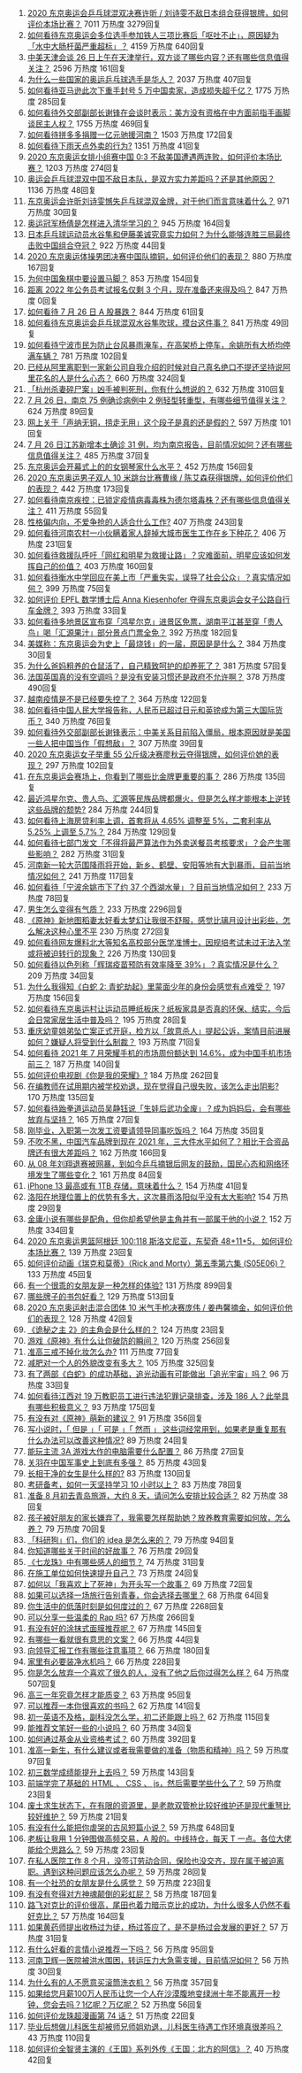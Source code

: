 1. [2020 东京奥运会乒乓球混双决赛许昕 / 刘诗雯不敌日本组合获得银牌，如何评价本场比赛？](https://www.zhihu.com/question/475130198) 7011 万热度 3279回复
1. [如何看待东京奥运会多位选手参加铁人三项比赛后「呕吐不止」，原因疑为「水中大肠杆菌严重超标」？](https://www.zhihu.com/question/475076465) 4159 万热度 640回复
1. [中美天津会谈 26 日上午在天津举行，双方谈了哪些内容？还有哪些信息值得关注？](https://www.zhihu.com/question/475041565) 2596 万热度 161回复
1. [为什么一些国家的奥运乒乓球选手是华人？](https://www.zhihu.com/question/474575633) 2037 万热度 407回复
1. [如何看待亚马逊此次下重手封号 5 万中国卖家，造成损失超千亿？](https://www.zhihu.com/question/474864144) 1775 万热度 285回复
1. [如何看待外交部副部长谢锋在会谈时表示：美方没有资格在中方面前指手画脚谈民主人权？](https://www.zhihu.com/question/474996774) 1755 万热度 469回复
1. [如何看待拼多多捐赠一亿元驰援河南？](https://www.zhihu.com/question/473963651) 1503 万热度 172回复
1. [如何看待下雨天点外卖的行为?](https://www.zhihu.com/question/474815657) 1351 万热度 41回复
1. [2020 东京奥运女排小组赛中国 0:3 不敌美国遭遇两连败，如何评价本场比赛？](https://www.zhihu.com/question/475232626) 1203 万热度 274回复
1. [奥运会乒乓球混双中国不敌日本队，是双方实力差距吗？还是其他原因？](https://www.zhihu.com/question/475145848) 1136 万热度 48回复
1. [东京奥运会许昕刘诗雯憾失乒乓球混双金牌，对于他们而言意味着什么？](https://www.zhihu.com/question/475148380) 971 万热度 30回复
1. [奥运冠军杨倩是怎样进入清华学习的？](https://www.zhihu.com/question/474576371) 945 万热度 164回复
1. [日本乒乓球运动员水谷隼和伊藤美诚究竟实力如何？为什么能够连胜三局最终击败中国组合夺冠？](https://www.zhihu.com/question/475146444) 922 万热度 44回复
1. [2020 东京奥运体操男团决赛中国队摘铜，如何评价他们的表现？](https://www.zhihu.com/question/475107394) 880 万热度 167回复
1. [为何中国象棋中要设置马脚？](https://www.zhihu.com/question/277645682) 853 万热度 154回复
1. [距离 2022 年公务员考试报名仅剩 3 个月，现在准备还来得及吗？](https://zhuanlan.zhihu.com/p/387132536) 847 万热度 0回复
1. [如何看待 7 月 26 日 A 股暴跌？](https://www.zhihu.com/question/475043724) 844 万热度 61回复
1. [如何看待东京奥运会乒乓球混双水谷隼吹球，摸台这件事？](https://www.zhihu.com/question/475145975) 841 万热度 49回复
1. [如何看待宁波市民为防止台风暴雨淹车，在高架桥上停车，余姚所有大桥均停满车辆？](https://www.zhihu.com/question/474870262) 781 万热度 102回复
1. [已经从阿里离职到一家新公司自我介绍的时候对自己真名绝口不提还坚持说阿里花名的人是什么心态？](https://www.zhihu.com/question/473619477) 660 万热度 324回复
1. [「杭州杀妻碎尸案」凶手被判死刑，你有什么想说的？](https://www.zhihu.com/question/475053058) 632 万热度 310回复
1. [7 月 26 日，南京 75 例确诊病例中 2 例轻型转重型，有哪些细节值得关注？](https://www.zhihu.com/question/475009988) 624 万热度 89回复
1. [网上关于「声纳无铜，捞走无用」这个段子是真的还是假的？](https://www.zhihu.com/question/20239384) 597 万热度 101回复
1. [7 月 26 日江苏新增本土确诊 31 例，均为南京报告，目前情况如何？还有哪些信息值得关注？](https://www.zhihu.com/question/475214846) 485 万热度 37回复
1. [东京奥运会开幕式上的的女钢琴家什么水平？](https://www.zhihu.com/question/474421998) 452 万热度 156回复
1. [2020 东京奥运男子双人 10 米跳台比赛曹缘 / 陈艾森获得银牌，如何评价他们的表现？](https://www.zhihu.com/question/475033456) 442 万热度 173回复
1. [如何看待南京疾控：已锁定疫情病毒毒株为德尔塔毒株？还有哪些信息值得关注？](https://www.zhihu.com/question/475247957) 411 万热度 55回复
1. [性格偏内向，不爱争抢的人适合什么工作?](https://www.zhihu.com/question/439710198) 407 万热度 243回复
1. [如何看待河南农村一小伙瞒着家人辞掉大城市医生工作在乡下种花？](https://www.zhihu.com/question/474234851) 406 万热度 231回复
1. [如何看待救援队呼吁「网红和明星为救援让路」？灾难面前，明星应该如何发挥自己的价值？](https://www.zhihu.com/question/475135593) 403 万热度 160回复
1. [如何看待衡水中学回应在美上市「严重失实，误导了社会公众」？真实情况如何？](https://www.zhihu.com/question/474972738) 399 万热度 75回复
1. [如何评价 EPFL 数学博士后 Anna Kiesenhofer 夺得东京奥运会女子公路自行车金牌？](https://www.zhihu.com/question/474933807) 393 万热度 33回复
1. [如何看待多地景区宣布穿「鸿星尔克」进景区免票，湖南平江甚至穿「贵人鸟」喝「汇源果汁」部分景点门票全免？](https://www.zhihu.com/question/475017524) 392 万热度 182回复
1. [美媒称：东京奥运会为史上「最烧钱」的一届，原因是是什么？](https://www.zhihu.com/question/475123416) 384 万热度 30回复
1. [为什么爸妈粗养的仓鼠活了，自己精致呵护的却养死了？](https://www.zhihu.com/question/474080762) 381 万热度 57回复
1. [法国英国真的没有空调吗？是没有安装习惯还是政府不允许啊？](https://www.zhihu.com/question/48716799) 378 万热度 490回复
1. [越南疫情是不是已经要失控了？](https://www.zhihu.com/question/472328451) 364 万热度 122回复
1. [如何看待中国人民大学报告称，人民币已超过日元和英镑成为第三大国际货币？](https://www.zhihu.com/question/474586845) 340 万热度 76回复
1. [如何看待外交部副部长谢锋表示：中美关系目前陷入僵局，根本原因就是美国一些人把中国当作「假想敌」？](https://www.zhihu.com/question/474996051) 307 万热度 39回复
1. [2020 东京奥运女子举重 55 公斤级决赛廖秋云夺得银牌，如何评价她的表现？](https://www.zhihu.com/question/475117336) 297 万热度 102回复
1. [在东京奥运会赛场上，你看到了哪些比金牌更重要的事？](https://www.zhihu.com/question/475110857) 286 万热度 135回复
1. [最近鸿星尔克、贵人鸟、汇源等民族品牌都爆火，但是怎么样才能根本上逆转这些品牌的颓势?](https://www.zhihu.com/question/474546535) 284 万热度 244回复
1. [如何看待上海房贷利率上调，首套将从 4.65% 调整至 5%，二套利率从 5.25% 上调至 5.7%？](https://www.zhihu.com/question/474341134) 284 万热度 129回复
1. [如何看待七部门发文「不得将最严算法作为外卖送餐员考核要求」？会产生哪些影响？](https://www.zhihu.com/question/475094320) 282 万热度 31回复
1. [河南新一轮大范围降雨将开始，新乡、鹤壁、安阳等地有大到暴雨，目前当地情况如何？](https://www.zhihu.com/question/474971018) 241 万热度 117回复
1. [如何看待「宁波余姚市下了约 37 个西湖水量」？目前当地情况如何？](https://www.zhihu.com/question/475002895) 233 万热度 78回复
1. [男生怎么变得有气质？](https://www.zhihu.com/question/29569463) 233 万热度 2296回复
1. [《原神》新地图稻妻太好看太梦幻让我很不舒服，感觉比璃月设计出彩些，怎么解决这种心里不平](https://www.zhihu.com/question/473959857) 230 万热度 272回复
1. [如何看待网友爆料北大等知名高校部分医学准博士，因规培考试未过无法入学或将被迫转行的现象？](https://www.zhihu.com/question/474774514) 226 万热度 130回复
1. [如何看待以色列称「辉瑞疫苗预防有效率降至 39%」？真实情况是什么？](https://www.zhihu.com/question/474199258) 209 万热度 34回复
1. [为什么我得知《白蛇 2: 青蛇劫起》里蒙面少年的身份会感觉有点难受？](https://www.zhihu.com/question/474408181) 197 万热度 156回复
1. [如何看待东京奥运村让运动员睡纸板床？纸板家具是否真的环保、结实，今后会日常家居生活中普及吗？](https://www.zhihu.com/question/474231487) 195 万热度 28回复
1. [重庆幼童姐弟坠亡案正式开庭，检方以「故意杀人」提起公诉，案情目前进展如何？嫌疑人将受到什么制裁？](https://www.zhihu.com/question/474984998) 193 万热度 71回复
1. [如何看待 2021 年 7 月荣耀手机的市场周份额达到 14.6%，成为中国手机市场前三？](https://www.zhihu.com/question/474981889) 187 万热度 140回复
1. [如何评价电视剧《你是我的荣耀》?](https://www.zhihu.com/question/392105986) 184 万热度 262回复
1. [在编教师在试用期内被学校劝退，现在觉得自己很失败，该怎么走出阴影?](https://www.zhihu.com/question/474121511) 170 万热度 135回复
1. [如何看待跆拳道运动员吴静钰说「生娃后武功全废」？成为妈妈后，会有哪些放弃与坚持？](https://www.zhihu.com/question/474641887) 165 万热度 27回复
1. [刚毕业，入职第一次发工资要请领导同事吃饭吗？](https://www.zhihu.com/question/471029462) 164 万热度 35回复
1. [不吹不黑，中国汽车品牌到现在 2021 年，三大件水平如何了？相比于合资品牌还有很大差距吗？](https://www.zhihu.com/question/474403536) 162 万热度 166回复
1. [从 08 年刘翔退赛被网暴，到如今乒乓摘银后网友的鼓励，国民心态和网络环境发生了哪些变化？](https://www.zhihu.com/question/475185967) 161 万热度 84回复
1. [iPhone 13 最高或有 1TB 存储，意味着什么？](https://www.zhihu.com/question/474158639) 154 万热度 41回复
1. [洛阳在地理位置上的优势有多大，这次暴雨洛阳似乎没有太大影响?](https://www.zhihu.com/question/474171360) 154 万热度 29回复
1. [金庸小说有哪些是配角，但你却希望他是主角并有一部属于他的小说？](https://www.zhihu.com/question/348474314) 152 万热度 334回复
1. [2020 东京奥运男篮阿根廷 100:118 斯洛文尼亚，东契奇 48+11+5， 如何评价本场比赛？](https://www.zhihu.com/question/475016916) 139 万热度 23回复
1. [如何评价动画《瑞克和莫蒂》（Rick and Morty）第五季第六集 (S05E06)？](https://www.zhihu.com/question/475005547) 133 万热度 45回复
1. [有一个很乖的女朋友是一种怎样的体验?](https://www.zhihu.com/question/307307359) 131 万热度 899回复
1. [哪些牌子的书包好看？](https://www.zhihu.com/question/321680189) 129 万热度 513回复
1. [2020 东京奥运射击混合团体 10 米气手枪决赛庞伟 / 姜冉馨摘金，如何评价他们的表现？](https://www.zhihu.com/question/475232621) 128 万热度 42回复
1. [《诡秘之主 2》的主角会是什么样的？](https://www.zhihu.com/question/472331789) 124 万热度 23回复
1. [游戏《原神》有什么让你破防的瞬间？](https://www.zhihu.com/question/466342008) 120 万热度 256回复
1. [准高三戒不掉化妆怎么办?](https://www.zhihu.com/question/474752916) 111 万热度 77回复
1. [减肥对一个人的外貌改变有多大？](https://www.zhihu.com/question/61341208) 105 万热度 325回复
1. [有了两部《白蛇》的成功基础，追光动画有可能做出「追光宇宙」吗？](https://www.zhihu.com/question/474700969) 96 万热度 33回复
1. [如何看待江西对 19 万教职员工进行违法犯罪记录排查，涉及 186 人？此举具有哪些积极意义？](https://www.zhihu.com/question/474057771) 93 万热度 175回复
1. [有没有对《原神》萌新的建议？](https://www.zhihu.com/question/433204646) 91 万热度 356回复
1. [写小说时，「 但是 」「 可是 」「 然而 」 这些词经常用到，如果老是重复那有什么办法可以改善这种情况?](https://www.zhihu.com/question/473602649) 89 万热度 24回复
1. [能玩主流 3A 游戏大作的电脑需要什么配置？](https://www.zhihu.com/question/402140403) 86 万热度 27回复
1. [关羽在中国军事史上到底有多强？](https://www.zhihu.com/question/473477384) 85 万热度 43回复
1. [长相干净的女生是什么样的?](https://www.zhihu.com/question/473128043) 83 万热度 130回复
1. [考研备考，如何一天坚持学习 10 小时以上？](https://www.zhihu.com/question/460072542) 83 万热度 78回复
1. [准备 8 月初去青岛旅游，大约 8 天，请问怎么安排比较合适？](https://www.zhihu.com/question/473321454) 82 万热度 38回复
1. [孩子被好朋友的家长嫌弃了，我需要怎样帮助她？放养教育需要如何放，怎么养？](https://www.zhihu.com/question/474448169) 79 万热度 70回复
1. [「科研狗」们，你们的 idea 是怎么来的？](https://www.zhihu.com/question/436048717) 79 万热度 94回复
1. [你知道哪些关于时间的好故事？](https://www.zhihu.com/question/20615164) 76 万热度 29回复
1. [《七龙珠》中有哪些感人的细节？](https://www.zhihu.com/question/31790945) 74 万热度 31回复
1. [在施工单位如何快速提升自己？](https://www.zhihu.com/question/383195608) 73 万热度 24回复
1. [如何以「我喜欢上了死神」为开头写一个故事？](https://www.zhihu.com/question/461550769) 69 万热度 72回复
1. [如果可以选择一场旅行告别青春，你会选择去哪里？](https://www.zhihu.com/question/473926502) 68 万热度 64回复
1. [你生活中的低落时刻是如何度过的？](https://www.zhihu.com/question/463532570) 67 万热度 2268回复
1. [可以分享一些温柔的 Rap 吗?](https://www.zhihu.com/question/463775636) 67 万热度 266回复
1. [有没有好的涂抹式面膜推荐呢？](https://www.zhihu.com/question/40081615) 67 万热度 145回复
1. [有哪些一看就很有意思的文案？](https://www.zhihu.com/question/471511338) 66 万热度 44回复
1. [向领导汇报工作有哪些注意事项？](https://www.zhihu.com/question/461487079) 66 万热度 180回复
1. [家里有必要装净水机吗？](https://www.zhihu.com/question/33283714) 66 万热度 228回复
1. [你是怎么放弃一个喜欢了很久的人，没有了他之后你过得怎么样？](https://www.zhihu.com/question/473417875) 64 万热度 507回复
1. [高三一年究竟怎样才能质变？](https://www.zhihu.com/question/62446231) 63 万热度 95回复
1. [可以推荐一本你很喜欢的书吗？](https://www.zhihu.com/question/473929591) 62 万热度 141回复
1. [初一英语不及格，副科没怎么学，初二还能跟上吗？](https://www.zhihu.com/question/475028434) 62 万热度 115回复
1. [能推荐文笔好一些的小说吗？](https://www.zhihu.com/question/473211432) 60 万热度 34回复
1. [如何通过基金从业资格考试？](https://www.zhihu.com/question/49421538) 60 万热度 392回复
1. [准高一新生，有什么建议或者我需要做的准备（物质和精神）吗？](https://www.zhihu.com/question/471002330) 59 万热度 97回复
1. [初三数学成绩能提升上去吗？](https://www.zhihu.com/question/350482902) 59 万热度 143回复
1. [前端学完了基础的 HTML 、 CSS 、 js，然后需要学些什么了？](https://www.zhihu.com/question/473526479) 59 万热度 23回复
1. [废土求生状态下，在有限的资源里，是老款双管枪比较好维护还是现代重弩比较好维护？](https://www.zhihu.com/question/471984268) 59 万热度 21回复
1. [有没有什么能把你虐哭的古风短篇小说？](https://www.zhihu.com/question/348599790) 59 万热度 648回复
1. [老板让我用 1 分钟图做高频交易，A 股的。中线持仓，每天 T 一点。各位大佬能给个思路么？](https://www.zhihu.com/question/471954502) 59 万热度 23回复
1. [在私人医院工作 8 个月，没签订劳动合同，保险也没交齐，现在属于被迫离职。遇到这种问题应该怎么办呢？](https://www.zhihu.com/question/471499235) 59 万热度 28回复
1. [有一个社恐的女朋友是什么感觉？](https://www.zhihu.com/question/323962570) 59 万热度 223回复
1. [有没有夸得对方神魂颠倒的彩虹屁？](https://www.zhihu.com/question/425102721) 58 万热度 187回复
1. [路飞对克比的评价很高，尾田也着力暗示克比的成功，为什么很多人仍然不看好克比？](https://www.zhihu.com/question/400192435) 57 万热度 164回复
1. [如果黄药师提出收杨过为徒，杨过答应了，是不是杨过会发展的更好？](https://www.zhihu.com/question/305742004) 57 万热度 31回复
1. [有什么好看的言情小说推荐一下吗？](https://www.zhihu.com/question/436950399) 56 万热度 95回复
1. [河南卫辉一医院被洪水围困，转运压力大急需支援，目前情况如何？](https://www.zhihu.com/question/475106812) 56 万热度 30回复
1. [为什么有的人不愿意买滚筒洗衣机？](https://www.zhihu.com/question/393287010) 56 万热度 357回复
1. [如果给您月薪100万人民币让您一个人在沙漠腹地变绿洲十年不能离开一秒钟，您会去吗？1亿呢？万亿呢？](https://www.zhihu.com/question/472905672) 52 万热度 56回复
1. [如何评价龙珠超漫画第 74 话？](https://www.zhihu.com/question/472432534) 51 万热度 22回复
1. [毕业后想做儿科医生却被师兄师姐劝退，儿科医生待遇工作环境真很差吗？](https://www.zhihu.com/question/474681730) 43 万热度 110回复
1. [如何评价全智贤主演的《王国》系列外传《王国：北方的阿信》？](https://www.zhihu.com/question/473984657) 40 万热度 42回复